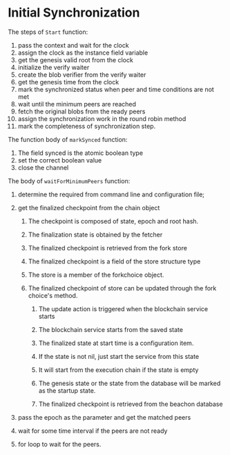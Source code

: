 # Initial Synchronization

The steps of `Start` function:
1. pass the context and wait for the clock
2. assign the clock as the instance field variable
3. get the genesis valid root from the clock
4. initialize the verify waiter
5. create the blob verifier from the verify waiter
6. get the genesis time from the clock
7. mark the synchronized status when peer and time conditions are not met
8. wait until the minimum peers are reached
9. fetch the original blobs from the ready peers
10. assign the synchronization work in the round robin method
11. mark the completeness of synchronization step.

The function body of `markSynced` function:
1. The field synced is the atomic boolean type
2. set the correct boolean value
3. close the channel

The body of `waitForMinimumPeers` function:
1. determine the required from command line and configuration file;
2. get the finalized checkpoint from the chain object
    1. The checkpoint is composed of state, epoch and root hash.
    2. The finalization state is obtained by the fetcher
    3. The finalized checkpoint is retrieved from the fork store

	1. The finalized checkpoint is a field of the store structure type
	2. The store is a member of the forkchoice object.
	3. The finalized checkpoint of store can be updated through the fork choice's method.

	    1. The update action is triggered when the blockchain service starts
	    2. The blockchain service starts from the saved state

		1. The finalized state at start time is a configuration item.
		2. If the state is not nil, just start the service from this state
		3. It will start from the execution chain if the state is empty
		4. The genesis state or the state from the database will be marked as the startup state.
	    3. The finalized checkpoint is retrieved from the beachon database

3. pass the epoch as the parameter and get the matched peers

4. wait for some time interval if the peers are not ready
5. for loop to wait for the peers.


